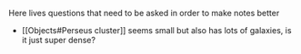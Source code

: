 Here lives questions that need to be asked in order to make notes better

- [[Objects#Perseus cluster]] seems small but also has lots of galaxies, is it just super dense?